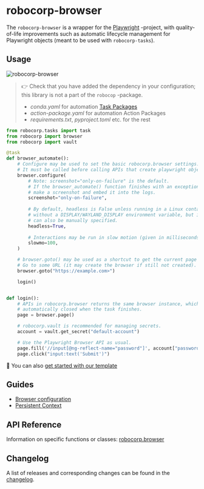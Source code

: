 # robocorp-browser

The `robocorp-browser` is a wrapper for the [Playwright](https://playwright.dev/python/) -project, with quality-of-life improvements such as automatic lifecycle management for Playwright objects (meant to be used with `robocorp-tasks`).

## Usage

![`robocorp-browser`](https://img.shields.io/pypi/v/robocorp-browser?label=robocorp-browser)

> 👉 Check that you have added the dependency in your configuration; this library is not a part of the `robocop` -package.
> - _conda.yaml_ for automation [Task Packages](https://robocorp.com/docs/robot-structure)
> - _action-package.yaml_ for automation Action Packages
> - _requirements.txt_, _pyproject.toml_ etc. for the rest


```python
from robocorp.tasks import task
from robocorp import browser
from robocorp import vault

@task
def browser_automate():
    # Configure may be used to set the basic robocorp.browser settings.
    # It must be called before calling APIs that create playwright objects.
    browser.configure(
        # Note: screenshot="only-on-failure" is the default.
        # If the browser_automate() function finishes with an exception, it will
        # make a screenshot and embed it into the logs.
        screenshot="only-on-failure",
        
        # By default, headless is False unless running in a Linux container
        # without a DISPLAY/WAYLAND_DISPLAY environment variable, but it
        # can also be manually specified.
        headless=True,
        
        # Interactions may be run in slow motion (given in milliseconds).
        slowmo=100,
    )

    # browser.goto() may be used as a shortcut to get the current page and
    # Go to some URL (it may create the browser if still not created).
    browser.goto("https://example.com>")

    login()


def login():
    # APIs in robocorp.browser returns the same browser instance, which is
    # automatically closed when the task finishes.
    page = browser.page()

    # robocorp.vault is recommended for managing secrets.
    account = vault.get_secret("default-account")

    # Use the Playwright Browser API as usual.
    page.fill('//input[@ng-reflect-name="password"]', account["password"])
    page.click("input:text('Submit')")
```

🚀 You can also [get started with our template](https://robocorp.com/portal/robot/robocorp/template-python-browser)


## Guides

- [Browser configuration](https://github.com/robocorp/robocorp/blob/master/browser/docs/guides/00-configuration.md)
- [Persistent Context](https://github.com/robocorp/robocorp/blob/master/browser/docs/guides/01-persistent-context.md)

## API Reference

Information on specific functions or classes: [robocorp.browser](https://github.com/robocorp/robocorp/blob/master/browser/docs/api/robocorp.browser.md)

## Changelog

A list of releases and corresponding changes can be found in the [changelog](https://github.com/robocorp/robocorp/blob/master/browser/docs/CHANGELOG.md).
